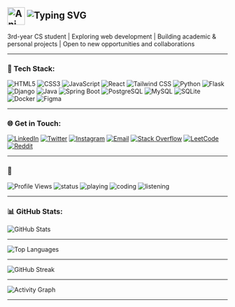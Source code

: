 ## <img src="https://iam-weijie.github.io/wave/hand-emoji.svg" alt="Animated Waving Hand" width="40" height="40" style="vertical-align:middle;"> ![Typing SVG](https://readme-typing-svg.demolab.com?font=Fira+Code&size=28&duration=4000&pause=1000&color=000000&center=true&vCenter=true&width=435&lines=Hey+there%2C+I'm+Attah&colors=auto)

3rd-year CS student | Exploring web development | Building academic & personal projects | Open to new opportunities and collaborations 

---

### 🧰 Tech Stack:

![HTML5](https://img.shields.io/badge/HTML5-E34F26?logo=html5&logoColor=white&style=flat)
![CSS3](https://img.shields.io/badge/CSS3-1572B6?logo=css&logoColor=white&style=flat)
![JavaScript](https://img.shields.io/badge/JavaScript-F7DF1E?logo=javascript&logoColor=black&style=flat)
![React](https://img.shields.io/badge/React-20232A?logo=react&logoColor=61DAFB&style=flat)
![Tailwind CSS](https://img.shields.io/badge/Tailwind_CSS-38B2AC?logo=tailwind-css&logoColor=white&style=flat)
![Python](https://img.shields.io/badge/Python-3776AB?logo=python&logoColor=white&style=flat)
![Flask](https://img.shields.io/badge/Flask-000000?logo=flask&logoColor=white&style=flat)
![Django](https://img.shields.io/badge/Django-092E20?logo=django&logoColor=white&style=flat)
![Java](https://img.shields.io/badge/Java-007396?logo=java&logoColor=white&style=flat)
![Spring Boot](https://img.shields.io/badge/Spring_Boot-6DB33F?logo=spring-boot&logoColor=white&style=flat)
![PostgreSQL](https://img.shields.io/badge/PostgreSQL-4169E1?logo=postgresql&logoColor=white&style=flat)
![MySQL](https://img.shields.io/badge/MySQL-4479A1?logo=mysql&logoColor=white&style=flat)
![SQLite](https://img.shields.io/badge/SQLite-003B57?logo=sqlite&logoColor=white&style=flat)
![Docker](https://img.shields.io/badge/Docker-2496ED?logo=docker&logoColor=white&style=flat)
![Figma](https://img.shields.io/badge/Figma-F24E1E?logo=figma&logoColor=white&style=flat)

---

### 🌐 Get in Touch:

[![LinkedIn](https://img.shields.io/badge/LinkedIn-0A66C2?style=flat&logo=linkedin&logoColor=white)](https://www.linkedin.com/in/attah-sunday1)
[![Twitter](https://img.shields.io/badge/Twitter-1DA1F2?style=flat&logo=x&logoColor=white)](https://www.twitter.com/athsocial)
[![Instagram](https://img.shields.io/badge/Instagram-E4405F?style=flat&logo=instagram&logoColor=white)](https://www.instagram.com/athsocial)
[![Email](https://img.shields.io/badge/Email-D14836?style=flat&logo=gmail&logoColor=white)](mailto:attahsundayjr@gmail.com)
[![Stack Overflow](https://img.shields.io/badge/Stack_Overflow-FE7A16?style=flat&logo=stack-overflow&logoColor=white)](https://stackoverflow.com/users/21408912/attah)
[![LeetCode](https://img.shields.io/badge/LeetCode-FFA116?style=flat&logo=leetcode&logoColor=black)](https://leetcode.com/u/athsnd1/)
[![Reddit](https://img.shields.io/badge/Reddit-FF4500?style=flat&logo=reddit&logoColor=white)](https://www.reddit.com/user/athsnd1)

---

### 🔎 
![Profile Views](https://komarev.com/ghpvc/?username=athsnd1&label=Profile%20Views&color=brightgreen&style=flat) ![status](https://img.shields.io/badge/currently-online-brightgreen?style=flat&logo=statuspage) ![playing](https://img.shields.io/badge/playing-nothing%20rn-blue?style=flat&logo=steam) ![coding](https://img.shields.io/badge/coding-nothing%20rn-blue?style=flat&logo=gnometerminal) ![listening](https://img.shields.io/badge/listening_to-Drake%20rn-green?style=flat&logo=spotify)

---

### 📊 GitHub Stats:

![GitHub Stats](https://github-readme-stats.vercel.app/api?username=athsnd1&show_icons=true&theme=tokyonight&hide_border=false)

---

![Top Languages](https://github-readme-stats.vercel.app/api/top-langs/?username=athsnd1&layout=compact&theme=tokyonight&hide_border=false)

---

![GitHub Streak](https://streak-stats.demolab.com?user=athsnd1&theme=github-dark&hide_border=false)

---

![Activity Graph](https://github-readme-activity-graph.vercel.app/graph?username=athsnd1&theme=tokyo-night&hide_border=false)

---
